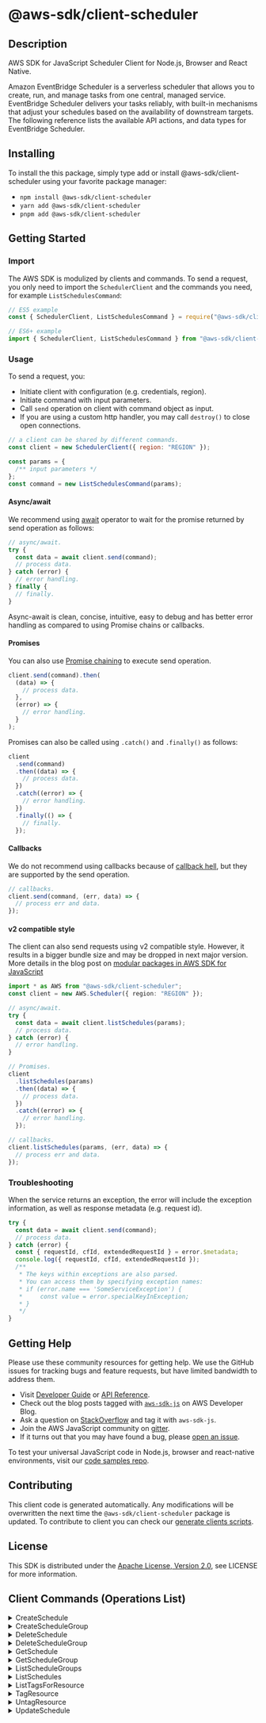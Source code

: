 <!-- generated file, do not edit directly -->

# @aws-sdk/client-scheduler

## Description

AWS SDK for JavaScript Scheduler Client for Node.js, Browser and React Native.

<p>
Amazon EventBridge Scheduler is a serverless scheduler that allows you to create, run, and manage tasks from one central, managed service.
EventBridge Scheduler delivers your tasks reliably, with built-in mechanisms that adjust your schedules based on the availability of downstream targets.
The following reference lists the available API actions, and data types for EventBridge Scheduler.
</p>

## Installing

To install the this package, simply type add or install @aws-sdk/client-scheduler
using your favorite package manager:

- `npm install @aws-sdk/client-scheduler`
- `yarn add @aws-sdk/client-scheduler`
- `pnpm add @aws-sdk/client-scheduler`

## Getting Started

### Import

The AWS SDK is modulized by clients and commands.
To send a request, you only need to import the `SchedulerClient` and
the commands you need, for example `ListSchedulesCommand`:

```js
// ES5 example
const { SchedulerClient, ListSchedulesCommand } = require("@aws-sdk/client-scheduler");
```

```ts
// ES6+ example
import { SchedulerClient, ListSchedulesCommand } from "@aws-sdk/client-scheduler";
```

### Usage

To send a request, you:

- Initiate client with configuration (e.g. credentials, region).
- Initiate command with input parameters.
- Call `send` operation on client with command object as input.
- If you are using a custom http handler, you may call `destroy()` to close open connections.

```js
// a client can be shared by different commands.
const client = new SchedulerClient({ region: "REGION" });

const params = {
  /** input parameters */
};
const command = new ListSchedulesCommand(params);
```

#### Async/await

We recommend using [await](https://developer.mozilla.org/en-US/docs/Web/JavaScript/Reference/Operators/await)
operator to wait for the promise returned by send operation as follows:

```js
// async/await.
try {
  const data = await client.send(command);
  // process data.
} catch (error) {
  // error handling.
} finally {
  // finally.
}
```

Async-await is clean, concise, intuitive, easy to debug and has better error handling
as compared to using Promise chains or callbacks.

#### Promises

You can also use [Promise chaining](https://developer.mozilla.org/en-US/docs/Web/JavaScript/Guide/Using_promises#chaining)
to execute send operation.

```js
client.send(command).then(
  (data) => {
    // process data.
  },
  (error) => {
    // error handling.
  }
);
```

Promises can also be called using `.catch()` and `.finally()` as follows:

```js
client
  .send(command)
  .then((data) => {
    // process data.
  })
  .catch((error) => {
    // error handling.
  })
  .finally(() => {
    // finally.
  });
```

#### Callbacks

We do not recommend using callbacks because of [callback hell](http://callbackhell.com/),
but they are supported by the send operation.

```js
// callbacks.
client.send(command, (err, data) => {
  // process err and data.
});
```

#### v2 compatible style

The client can also send requests using v2 compatible style.
However, it results in a bigger bundle size and may be dropped in next major version. More details in the blog post
on [modular packages in AWS SDK for JavaScript](https://aws.amazon.com/blogs/developer/modular-packages-in-aws-sdk-for-javascript/)

```ts
import * as AWS from "@aws-sdk/client-scheduler";
const client = new AWS.Scheduler({ region: "REGION" });

// async/await.
try {
  const data = await client.listSchedules(params);
  // process data.
} catch (error) {
  // error handling.
}

// Promises.
client
  .listSchedules(params)
  .then((data) => {
    // process data.
  })
  .catch((error) => {
    // error handling.
  });

// callbacks.
client.listSchedules(params, (err, data) => {
  // process err and data.
});
```

### Troubleshooting

When the service returns an exception, the error will include the exception information,
as well as response metadata (e.g. request id).

```js
try {
  const data = await client.send(command);
  // process data.
} catch (error) {
  const { requestId, cfId, extendedRequestId } = error.$metadata;
  console.log({ requestId, cfId, extendedRequestId });
  /**
   * The keys within exceptions are also parsed.
   * You can access them by specifying exception names:
   * if (error.name === 'SomeServiceException') {
   *     const value = error.specialKeyInException;
   * }
   */
}
```

## Getting Help

Please use these community resources for getting help.
We use the GitHub issues for tracking bugs and feature requests, but have limited bandwidth to address them.

- Visit [Developer Guide](https://docs.aws.amazon.com/sdk-for-javascript/v3/developer-guide/welcome.html)
  or [API Reference](https://docs.aws.amazon.com/AWSJavaScriptSDK/v3/latest/index.html).
- Check out the blog posts tagged with [`aws-sdk-js`](https://aws.amazon.com/blogs/developer/tag/aws-sdk-js/)
  on AWS Developer Blog.
- Ask a question on [StackOverflow](https://stackoverflow.com/questions/tagged/aws-sdk-js) and tag it with `aws-sdk-js`.
- Join the AWS JavaScript community on [gitter](https://gitter.im/aws/aws-sdk-js-v3).
- If it turns out that you may have found a bug, please [open an issue](https://github.com/aws/aws-sdk-js-v3/issues/new/choose).

To test your universal JavaScript code in Node.js, browser and react-native environments,
visit our [code samples repo](https://github.com/aws-samples/aws-sdk-js-tests).

## Contributing

This client code is generated automatically. Any modifications will be overwritten the next time the `@aws-sdk/client-scheduler` package is updated.
To contribute to client you can check our [generate clients scripts](https://github.com/aws/aws-sdk-js-v3/tree/main/scripts/generate-clients).

## License

This SDK is distributed under the
[Apache License, Version 2.0](http://www.apache.org/licenses/LICENSE-2.0),
see LICENSE for more information.

## Client Commands (Operations List)

<details>
<summary>
CreateSchedule
</summary>

[Command API Reference](https://docs.aws.amazon.com/AWSJavaScriptSDK/v3/latest/client/scheduler/command/CreateScheduleCommand/) / [Input](https://docs.aws.amazon.com/AWSJavaScriptSDK/v3/latest/Package/-aws-sdk-client-scheduler/Interface/CreateScheduleCommandInput/) / [Output](https://docs.aws.amazon.com/AWSJavaScriptSDK/v3/latest/Package/-aws-sdk-client-scheduler/Interface/CreateScheduleCommandOutput/)

</details>
<details>
<summary>
CreateScheduleGroup
</summary>

[Command API Reference](https://docs.aws.amazon.com/AWSJavaScriptSDK/v3/latest/client/scheduler/command/CreateScheduleGroupCommand/) / [Input](https://docs.aws.amazon.com/AWSJavaScriptSDK/v3/latest/Package/-aws-sdk-client-scheduler/Interface/CreateScheduleGroupCommandInput/) / [Output](https://docs.aws.amazon.com/AWSJavaScriptSDK/v3/latest/Package/-aws-sdk-client-scheduler/Interface/CreateScheduleGroupCommandOutput/)

</details>
<details>
<summary>
DeleteSchedule
</summary>

[Command API Reference](https://docs.aws.amazon.com/AWSJavaScriptSDK/v3/latest/client/scheduler/command/DeleteScheduleCommand/) / [Input](https://docs.aws.amazon.com/AWSJavaScriptSDK/v3/latest/Package/-aws-sdk-client-scheduler/Interface/DeleteScheduleCommandInput/) / [Output](https://docs.aws.amazon.com/AWSJavaScriptSDK/v3/latest/Package/-aws-sdk-client-scheduler/Interface/DeleteScheduleCommandOutput/)

</details>
<details>
<summary>
DeleteScheduleGroup
</summary>

[Command API Reference](https://docs.aws.amazon.com/AWSJavaScriptSDK/v3/latest/client/scheduler/command/DeleteScheduleGroupCommand/) / [Input](https://docs.aws.amazon.com/AWSJavaScriptSDK/v3/latest/Package/-aws-sdk-client-scheduler/Interface/DeleteScheduleGroupCommandInput/) / [Output](https://docs.aws.amazon.com/AWSJavaScriptSDK/v3/latest/Package/-aws-sdk-client-scheduler/Interface/DeleteScheduleGroupCommandOutput/)

</details>
<details>
<summary>
GetSchedule
</summary>

[Command API Reference](https://docs.aws.amazon.com/AWSJavaScriptSDK/v3/latest/client/scheduler/command/GetScheduleCommand/) / [Input](https://docs.aws.amazon.com/AWSJavaScriptSDK/v3/latest/Package/-aws-sdk-client-scheduler/Interface/GetScheduleCommandInput/) / [Output](https://docs.aws.amazon.com/AWSJavaScriptSDK/v3/latest/Package/-aws-sdk-client-scheduler/Interface/GetScheduleCommandOutput/)

</details>
<details>
<summary>
GetScheduleGroup
</summary>

[Command API Reference](https://docs.aws.amazon.com/AWSJavaScriptSDK/v3/latest/client/scheduler/command/GetScheduleGroupCommand/) / [Input](https://docs.aws.amazon.com/AWSJavaScriptSDK/v3/latest/Package/-aws-sdk-client-scheduler/Interface/GetScheduleGroupCommandInput/) / [Output](https://docs.aws.amazon.com/AWSJavaScriptSDK/v3/latest/Package/-aws-sdk-client-scheduler/Interface/GetScheduleGroupCommandOutput/)

</details>
<details>
<summary>
ListScheduleGroups
</summary>

[Command API Reference](https://docs.aws.amazon.com/AWSJavaScriptSDK/v3/latest/client/scheduler/command/ListScheduleGroupsCommand/) / [Input](https://docs.aws.amazon.com/AWSJavaScriptSDK/v3/latest/Package/-aws-sdk-client-scheduler/Interface/ListScheduleGroupsCommandInput/) / [Output](https://docs.aws.amazon.com/AWSJavaScriptSDK/v3/latest/Package/-aws-sdk-client-scheduler/Interface/ListScheduleGroupsCommandOutput/)

</details>
<details>
<summary>
ListSchedules
</summary>

[Command API Reference](https://docs.aws.amazon.com/AWSJavaScriptSDK/v3/latest/client/scheduler/command/ListSchedulesCommand/) / [Input](https://docs.aws.amazon.com/AWSJavaScriptSDK/v3/latest/Package/-aws-sdk-client-scheduler/Interface/ListSchedulesCommandInput/) / [Output](https://docs.aws.amazon.com/AWSJavaScriptSDK/v3/latest/Package/-aws-sdk-client-scheduler/Interface/ListSchedulesCommandOutput/)

</details>
<details>
<summary>
ListTagsForResource
</summary>

[Command API Reference](https://docs.aws.amazon.com/AWSJavaScriptSDK/v3/latest/client/scheduler/command/ListTagsForResourceCommand/) / [Input](https://docs.aws.amazon.com/AWSJavaScriptSDK/v3/latest/Package/-aws-sdk-client-scheduler/Interface/ListTagsForResourceCommandInput/) / [Output](https://docs.aws.amazon.com/AWSJavaScriptSDK/v3/latest/Package/-aws-sdk-client-scheduler/Interface/ListTagsForResourceCommandOutput/)

</details>
<details>
<summary>
TagResource
</summary>

[Command API Reference](https://docs.aws.amazon.com/AWSJavaScriptSDK/v3/latest/client/scheduler/command/TagResourceCommand/) / [Input](https://docs.aws.amazon.com/AWSJavaScriptSDK/v3/latest/Package/-aws-sdk-client-scheduler/Interface/TagResourceCommandInput/) / [Output](https://docs.aws.amazon.com/AWSJavaScriptSDK/v3/latest/Package/-aws-sdk-client-scheduler/Interface/TagResourceCommandOutput/)

</details>
<details>
<summary>
UntagResource
</summary>

[Command API Reference](https://docs.aws.amazon.com/AWSJavaScriptSDK/v3/latest/client/scheduler/command/UntagResourceCommand/) / [Input](https://docs.aws.amazon.com/AWSJavaScriptSDK/v3/latest/Package/-aws-sdk-client-scheduler/Interface/UntagResourceCommandInput/) / [Output](https://docs.aws.amazon.com/AWSJavaScriptSDK/v3/latest/Package/-aws-sdk-client-scheduler/Interface/UntagResourceCommandOutput/)

</details>
<details>
<summary>
UpdateSchedule
</summary>

[Command API Reference](https://docs.aws.amazon.com/AWSJavaScriptSDK/v3/latest/client/scheduler/command/UpdateScheduleCommand/) / [Input](https://docs.aws.amazon.com/AWSJavaScriptSDK/v3/latest/Package/-aws-sdk-client-scheduler/Interface/UpdateScheduleCommandInput/) / [Output](https://docs.aws.amazon.com/AWSJavaScriptSDK/v3/latest/Package/-aws-sdk-client-scheduler/Interface/UpdateScheduleCommandOutput/)

</details>
